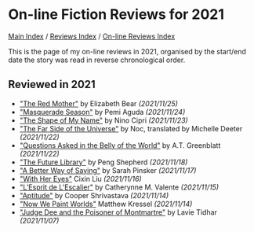 # On-line Fiction Reviews for 2021

[Main Index](../../../README.md) / [Reviews Index](../../README.md) / [On-line Reviews Index](../README.md)

This is the page of my on-line reviews in 2021, organised by the start/end date the story was read in reverse chronological order.

## Reviewed in 2021
- ["The Red Mother"](20211125-RedMother.md) by Elizabeth Bear *(2021/11/25)*
- ["Masquerade Season"](20211124-MasqueradeSeason.md) by Pemi Aguda *(2021/11/24)*
- ["The Shape of My Name"](20211123-ShapeOfMyName.md) by Nino Cipri *(2021/11/23)*
- ["The Far Side of the Universe"](20211122-FarSideUniverse.md) by Noc, translated by Michelle Deeter *(2021/11/22)*
- ["Questions Asked in the Belly of the World"](20211122-QuestionsAskedBellyOfTheWorld.md) by A.T. Greenblatt *(2021/11/22)*
- ["The Future Library"](20211118-FutureLibrary.md) by Peng Shepherd *(2021/11/18)*
- ["A Better Way of Saying"](20211117-BetterWayOfSaying.md) by Sarah Pinsker *(2021/11/17)*
- ["With Her Eyes"](20211116-WithHerEyes.md) Cixin Liu *(2021/11/16)*
- ["L’Esprit de L’Escalier"](20211115-EspritEscalier.md) by Catherynne M. Valente *(2021/11/15)*
- ["Aptitude"](20211114-Aptitude.md) by Cooper Shrivastava *(2021/11/14)*
- ["Now We Paint Worlds"](20211114-NowWePaintWorlds.md) Matthew Kressel *(2021/11/14)*
- ["Judge Dee and the Poisoner of Montmartre"](20211107-JudgeDeePoisonerMontmartre.md) by Lavie Tidhar *(2021/11/07)*
